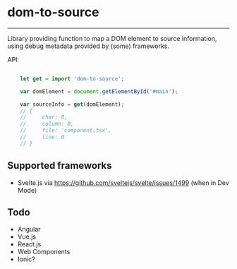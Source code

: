# dom-to-source
-------------------

Library providing function to map a DOM element to source information, using debug metadata provided by (some) frameworks.

API:

````javascript

    let get = import 'dom-to-source';

    var domElement = document.getElementById('#main');

    var sourceInfo = get(domElement);
    // {
    //     char: 0,
    //     column: 0,
    //     file: 'component.tsx',
    //     line: 0
    // }
````

## Supported frameworks

- Svelte.js via https://github.com/sveltejs/svelte/issues/1499 (when in Dev Mode)

## Todo
- Angular
- Vue.js
- React.js
- Web Components
- Ionic?